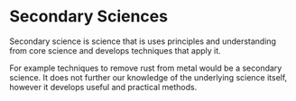 ---
---

# Secondary Sciences

Secondary science is science that is uses principles and understanding from core science and develops techniques that apply it.

For example techniques to remove rust from metal would be a secondary science. It does not further our knowledge of the underlying science itself, however it develops useful and practical methods.
